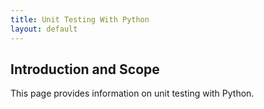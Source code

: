```yaml
---
title: Unit Testing With Python
layout: default
---
```


## Introduction and Scope

This page provides information on unit testing with Python.

